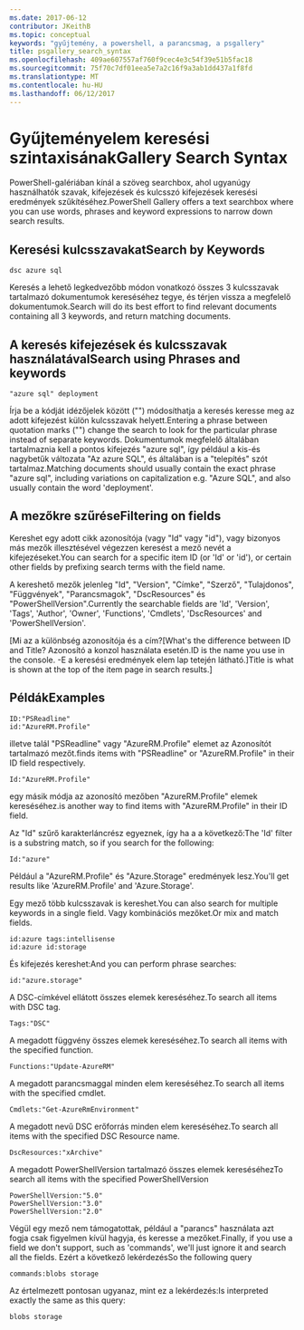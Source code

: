 ```yaml
---
ms.date: 2017-06-12
contributor: JKeithB
ms.topic: conceptual
keywords: "gyűjtemény, a powershell, a parancsmag, a psgallery"
title: psgallery_search_syntax
ms.openlocfilehash: 409ae607557af760f9cec4e3c54f39e51b5fac18
ms.sourcegitcommit: 75f70c7df01eea5e7a2c16f9a3ab1dd437a1f8fd
ms.translationtype: MT
ms.contentlocale: hu-HU
ms.lasthandoff: 06/12/2017
---
```

# <a name="gallery-search-syntax"></a><span data-ttu-id="5881a-103">Gyűjteményelem keresési szintaxisának</span><span class="sxs-lookup"><span data-stu-id="5881a-103">Gallery Search Syntax</span></span>

<span data-ttu-id="5881a-104">PowerShell-galériában kínál a szöveg searchbox, ahol ugyanúgy használhatók szavak, kifejezések és kulcsszó kifejezések keresési eredmények szűkítéséhez.</span><span class="sxs-lookup"><span data-stu-id="5881a-104">PowerShell Gallery offers a text searchbox where you can use words, phrases and keyword expressions to narrow down search results.</span></span>

## <a name="search-by-keywords"></a><span data-ttu-id="5881a-105">Keresési kulcsszavakat</span><span class="sxs-lookup"><span data-stu-id="5881a-105">Search by Keywords</span></span>

    dsc azure sql

<span data-ttu-id="5881a-106">Keresés a lehető legkedvezőbb módon vonatkozó összes 3 kulcsszavak tartalmazó dokumentumok kereséséhez tegye, és térjen vissza a megfelelő dokumentumok.</span><span class="sxs-lookup"><span data-stu-id="5881a-106">Search will do its best effort to find relevant documents containing all 3 keywords, and return matching documents.</span></span>

## <a name="search-using-phrases-and-keywords"></a><span data-ttu-id="5881a-107">A keresés kifejezések és kulcsszavak használatával</span><span class="sxs-lookup"><span data-stu-id="5881a-107">Search using Phrases and keywords</span></span>

    "azure sql" deployment

<span data-ttu-id="5881a-108">Írja be a kódját idézőjelek között ("") módosíthatja a keresés keresse meg az adott kifejezést külön kulcsszavak helyett.</span><span class="sxs-lookup"><span data-stu-id="5881a-108">Entering a phrase between quotation marks ("") change the search to look for the particular phrase instead of separate keywords.</span></span>
<span data-ttu-id="5881a-109">Dokumentumok megfelelő általában tartalmaznia kell a pontos kifejezés "azure sql", így például a kis-és nagybetűk változata "Az azure SQL", és általában is a "telepítés" szót tartalmaz.</span><span class="sxs-lookup"><span data-stu-id="5881a-109">Matching documents should usually contain the exact phrase "azure sql", including variations on capitalization e.g. "Azure SQL", and also usually contain the word 'deployment'.</span></span>

## <a name="filtering-on-fields"></a><span data-ttu-id="5881a-110">A mezőkre szűrése</span><span class="sxs-lookup"><span data-stu-id="5881a-110">Filtering on fields</span></span>

<span data-ttu-id="5881a-111">Kereshet egy adott cikk azonosítója (vagy "Id" vagy "id"), vagy bizonyos más mezők illesztésével végezzen keresést a mező nevét a kifejezéseket.</span><span class="sxs-lookup"><span data-stu-id="5881a-111">You can search for a specific item ID (or 'Id' or 'id'), or certain other fields by prefixing search terms with the field name.</span></span>

<span data-ttu-id="5881a-112">A kereshető mezők jelenleg "Id", "Version", "Címke", "Szerző", "Tulajdonos", "Függvények", "Parancsmagok", "DscResources" és "PowerShellVersion".</span><span class="sxs-lookup"><span data-stu-id="5881a-112">Currently the searchable fields are 'Id', 'Version', 'Tags', 'Author', 'Owner', 'Functions', 'Cmdlets', 'DscResources' and 'PowerShellVersion'.</span></span>

<span data-ttu-id="5881a-113">[Mi az a különbség azonosítója és a cím?</span><span class="sxs-lookup"><span data-stu-id="5881a-113">[What's the difference between ID and Title?</span></span> <span data-ttu-id="5881a-114">Azonosító a konzol használata esetén.</span><span class="sxs-lookup"><span data-stu-id="5881a-114">ID is the name you use in the console.</span></span> <span data-ttu-id="5881a-115">-E a keresési eredmények elem lap tetején látható.]</span><span class="sxs-lookup"><span data-stu-id="5881a-115">Title is what is shown at the top of the item page in search results.]</span></span>

## <a name="examples"></a><span data-ttu-id="5881a-116">Példák</span><span class="sxs-lookup"><span data-stu-id="5881a-116">Examples</span></span>

    ID:"PSReadline"
    id:"AzureRM.Profile"

<span data-ttu-id="5881a-117">illetve talál "PSReadline" vagy "AzureRM.Profile" elemet az Azonosítót tartalmazó mezőt.</span><span class="sxs-lookup"><span data-stu-id="5881a-117">finds items with "PSReadline" or "AzureRM.Profile" in their ID field respectively.</span></span>

    Id:"AzureRM.Profile"

<span data-ttu-id="5881a-118">egy másik módja az azonosító mezőben "AzureRM.Profile" elemek kereséséhez.</span><span class="sxs-lookup"><span data-stu-id="5881a-118">is another way to find items with "AzureRM.Profile" in their ID field.</span></span>

<span data-ttu-id="5881a-119">Az "Id" szűrő karakterláncrész egyeznek, így ha a a következő:</span><span class="sxs-lookup"><span data-stu-id="5881a-119">The 'Id' filter is a substring match, so if you search for the following:</span></span>

    Id:"azure"
    
<span data-ttu-id="5881a-120">Például a "AzureRM.Profile" és "Azure.Storage" eredmények lesz.</span><span class="sxs-lookup"><span data-stu-id="5881a-120">You'll get results like 'AzureRM.Profile' and 'Azure.Storage'.</span></span>

<span data-ttu-id="5881a-121">Egy mező több kulcsszavak is kereshet.</span><span class="sxs-lookup"><span data-stu-id="5881a-121">You can also search for multiple keywords in a single field.</span></span> <span data-ttu-id="5881a-122">Vagy kombinációs mezőket.</span><span class="sxs-lookup"><span data-stu-id="5881a-122">Or mix and match fields.</span></span>

    id:azure tags:intellisense
    id:azure id:storage

<span data-ttu-id="5881a-123">És kifejezés kereshet:</span><span class="sxs-lookup"><span data-stu-id="5881a-123">And you can perform phrase searches:</span></span>

    id:"azure.storage"


<span data-ttu-id="5881a-124">A DSC-címkével ellátott összes elemek kereséséhez.</span><span class="sxs-lookup"><span data-stu-id="5881a-124">To search all items with DSC tag.</span></span>

    Tags:"DSC"

<span data-ttu-id="5881a-125">A megadott függvény összes elemek kereséséhez.</span><span class="sxs-lookup"><span data-stu-id="5881a-125">To search all items with the specified function.</span></span>

    Functions:"Update-AzureRM"

<span data-ttu-id="5881a-126">A megadott parancsmaggal minden elem kereséséhez.</span><span class="sxs-lookup"><span data-stu-id="5881a-126">To search all items with the specified cmdlet.</span></span>
    
    Cmdlets:"Get-AzureRmEnvironment"

<span data-ttu-id="5881a-127">A megadott nevű DSC erőforrás minden elem kereséséhez.</span><span class="sxs-lookup"><span data-stu-id="5881a-127">To search all items with the specified DSC Resource name.</span></span>

    DscResources:"xArchive"

<span data-ttu-id="5881a-128">A megadott PowerShellVersion tartalmazó összes elemek kereséséhez</span><span class="sxs-lookup"><span data-stu-id="5881a-128">To search all items with the specified PowerShellVersion</span></span>

    PowerShellVersion:"5.0"
    PowerShellVersion:"3.0"
    PowerShellVersion:"2.0"


<span data-ttu-id="5881a-129">Végül egy mező nem támogatottak, például a "parancs" használata azt fogja csak figyelmen kívül hagyja, és keresse a mezőket.</span><span class="sxs-lookup"><span data-stu-id="5881a-129">Finally, if you use a field we don't support, such as 'commands', we'll just ignore it and search all the fields.</span></span> <span data-ttu-id="5881a-130">Ezért a következő lekérdezés</span><span class="sxs-lookup"><span data-stu-id="5881a-130">So the following query</span></span>

    commands:blobs storage
    
<span data-ttu-id="5881a-131">Az értelmezett pontosan ugyanaz, mint ez a lekérdezés:</span><span class="sxs-lookup"><span data-stu-id="5881a-131">Is interpreted exactly the same as this query:</span></span>

    blobs storage

